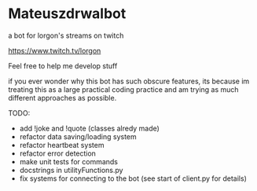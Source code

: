 # Mateuszdrwalbot
a bot for lorgon's streams on twitch

https://www.twitch.tv/lorgon

Feel free to help me develop stuff

if you ever wonder why this bot has such obscure features, its because im treating this as a large practical coding practice and am trying as much different approaches as possible.

TODO:
- add !joke and !quote (classes alredy made)
- refactor data saving/loading system
- refactor heartbeat system
- refactor error detection
- make unit tests for commands
- docstrings in utilityFunctions.py
- fix systems for connecting to the bot (see start of client.py for details)